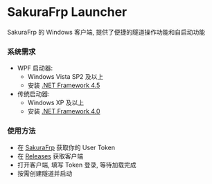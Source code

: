 # SakuraFrp Launcher
SakuraFrp 的 Windows 客户端, 提供了便捷的隧道操作功能和自启动功能

### 系统需求
 - WPF 启动器:
   - Windows Vista SP2 及以上
   - 安装 [.NET Framework 4.5](https://dotnet.microsoft.com/download/dotnet-framework/net45)
 - 传统启动器:
   - Windows XP 及以上
   - 安装 [.NET Framework 4.0](https://dotnet.microsoft.com/download/dotnet-framework/net40)

### 使用方法
 - 在 [SakuraFrp](https://www.natfrp.com/) 获取你的 User Token
 - 在 [Releases](https://github.com/fengberd/SakuraFrpLauncher/releases) 获取客户端
 - 打开客户端, 填写 Token 登录, 等待加载完成
 - 按需创建隧道并启动
